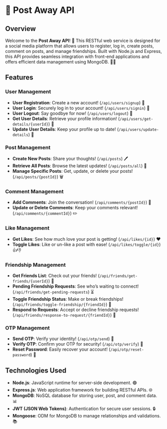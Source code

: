 # 🌟 Post Away API

## Overview

Welcome to the **Post Away API**! 🚀 This RESTful web service is designed for a social media platform that allows users to register, log in, create posts, comment on posts, and manage friendships. Built with Node.js and Express, this API provides seamless integration with front-end applications and offers efficient data management using MongoDB. 📱💬

## Features

### User Management
- **User Registration**: Create a new account! (`/api/users/signup`) 📝
- **User Login**: Securely log in to your account! (`/api/users/signin`) 🔑
- **User Logout**: Say goodbye for now! (`/api/users/logout`) 👋
- **Get User Details**: Retrieve your profile information! (`/api/users/get-details/{userId}`) 👤
- **Update User Details**: Keep your profile up to date! (`/api/users/update-details`) 🔄

### Post Management
- **Create New Posts**: Share your thoughts! (`/api/posts`) 🖊️
- **Retrieve All Posts**: Browse the latest updates! (`/api/posts/all`) 📜
- **Manage Specific Posts**: Get, update, or delete your posts! (`/api/posts/{postId}`) 🗑️

### Comment Management
- **Add Comments**: Join the conversation! (`/api/comments/{postId}`) 💬
- **Update or Delete Comments**: Keep your comments relevant! (`/api/comments/{commentId}`) ✏️

### Like Management
- **Get Likes**: See how much love your post is getting! (`/api/likes/{id}`) ❤️
- **Toggle Likes**: Like or un-like a post with ease! (`/api/likes/toggle/{id}`) 👍👎

### Friendship Management
- **Get Friends List**: Check out your friends! (`/api/friends/get-friends/{userId}`) 👯
- **Pending Friendship Requests**: See who’s waiting to connect! (`/api/friends/get-pending-requests`) ⏳
- **Toggle Friendship Status**: Make or break friendships! (`/api/friends/toggle-friendship/{friendId}`) 🤝
- **Respond to Requests**: Accept or decline friendship requests! (`/api/friends/response-to-request/{friendId}`) 📩

### OTP Management
- **Send OTP**: Verify your identity! (`/api/otp/send`) 📧
- **Verify OTP**: Confirm your OTP for security! (`/api/otp/verify`) 🔐
- **Reset Password**: Easily recover your account! (`/api/otp/reset-password`) 🔄

## Technologies Used

- **Node.js**: JavaScript runtime for server-side development. 🟢
- **Express.js**: Web application framework for building RESTful APIs. 🌐
- **MongoDB**: NoSQL database for storing user, post, and comment data. 📊
- **JWT (JSON Web Tokens)**: Authentication for secure user sessions. 🔒
- **Mongoose**: ODM for MongoDB to manage relationships and validations. 📚
